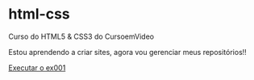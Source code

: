 # html-css
 Curso do HTML5 & CSS3 do CursoemVideo

 Estou aprendendo a criar sites, agora vou gerenciar meus repositórios!!

 <a href="https://juliocesar0000.github.io/html-css/exercicios/ex001/index.html">Executar o ex001</a>
 
